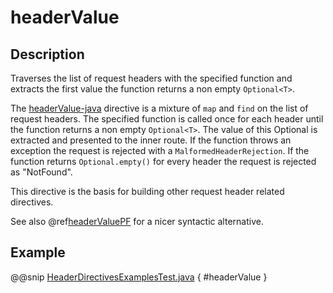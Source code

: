 <a id="headervalue-java"></a>
# headerValue

## Description

Traverses the list of request headers with the specified function and extracts the first value the function returns a non empty `Optional<T>`.

The [headerValue-java](#headervalue-java) directive is a mixture of `map` and `find` on the list of request headers. The specified function
is called once for each header until the function returns a non empty `Optional<T>`. The value of this Optional is extracted and presented to the
inner route. If the function throws an exception the request is rejected with a `MalformedHeaderRejection`. If the
function returns `Optional.empty()` for every header the request is rejected as "NotFound".

This directive is the basis for building other request header related directives.

See also @ref[headerValuePF](headerValuePF.md#headervaluepf-java) for a nicer syntactic alternative.

## Example

@@snip [HeaderDirectivesExamplesTest.java](../../../../../../../test/java/docs/http/javadsl/server/directives/HeaderDirectivesExamplesTest.java) { #headerValue }
